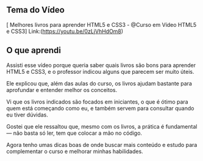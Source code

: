 ## Tema do Vídeo

[
Melhores livros para aprender HTML5 e CSS3 - @Curso em Vídeo HTML5 e CSS3]
Link:(https://youtu.be/0zLjVhHdOm8)



## O que aprendi

Assisti esse vídeo porque queria saber quais livros são bons para aprender HTML5 e CSS3, e o professor indicou alguns que parecem ser muito úteis.

Ele explicou que, além das aulas do curso, os livros ajudam bastante para aprofundar e entender melhor os conceitos.

Vi que os livros indicados são focados em iniciantes, o que é ótimo para quem está começando como eu, e também servem para consultar quando eu tiver dúvidas.

Gostei que ele ressaltou que, mesmo com os livros, a prática é fundamental — não basta só ler, tem que colocar a mão no código.

Agora tenho umas dicas boas de onde buscar mais conteúdo e estudo para complementar o curso e melhorar minhas habilidades.
